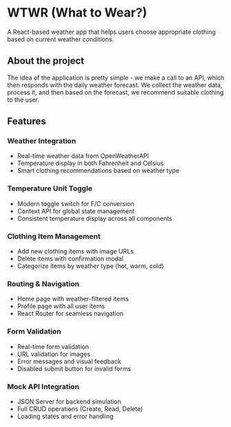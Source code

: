 # WTWR (What to Wear?)

A React-based weather app that helps users choose appropriate clothing based on current weather conditions.

## About the project

The idea of the application is pretty simple - we make a call to an API, which then responds with the daily weather forecast. We collect the weather data, process it, and then based on the forecast, we recommend suitable clothing to the user.

## Features

### Weather Integration
- Real-time weather data from OpenWeatherAPI
- Temperature display in both Fahrenheit and Celsius
- Smart clothing recommendations based on weather type

### Temperature Unit Toggle
- Modern toggle switch for F/C conversion
- Context API for global state management
- Consistent temperature display across all components

### Clothing Item Management
- Add new clothing items with image URLs
- Delete items with confirmation modal
- Categorize items by weather type (hot, warm, cold)

### Routing & Navigation
- Home page with weather-filtered items
- Profile page with all user items
- React Router for seamless navigation

### Form Validation
- Real-time form validation
- URL validation for images
- Error messages and visual feedback
- Disabled submit button for invalid forms

### Mock API Integration
- JSON Server for backend simulation
- Full CRUD operations (Create, Read, Delete)
- Loading states and error handling